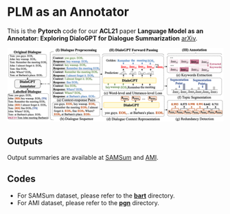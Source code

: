# PLM as an Annotator

This is the **Pytorch** code for our **ACL21** paper **Language Model as an Annotator: Exploring DialoGPT for Dialogue Summarization** [arXiv](https://arxiv.org/abs/2105.12544).

<p align="center">
  <img src="pic/main.png" width="750">
</p>

## Outputs
Output summaries are available at [SAMSum](https://github.com/xcfcode/PLM_annotator/blob/main/bart/summaries/samsum.txt) and [AMI](https://github.com/xcfcode/PLM_annotator/blob/main/pgn/summaries/ami.txt).

## Codes

* For SAMSum dataset, please refer to the **[bart](https://github.com/xcfcode/PLM_annotator/tree/main/bart)** directory.
* For AMI dataset, please refer to the **[pgn](https://github.com/xcfcode/PLM_annotator/tree/main/pgn)** directory.